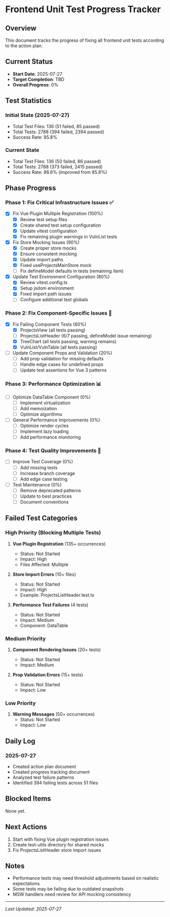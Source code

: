 # Frontend Unit Test Progress Tracker

## Overview
This document tracks the progress of fixing all frontend unit tests according to the action plan.

## Current Status
- **Start Date**: 2025-07-27
- **Target Completion**: TBD
- **Overall Progress**: 0%

## Test Statistics

### Initial State (2025-07-27)
- Total Test Files: 136 (51 failed, 85 passed)
- Total Tests: 2788 (394 failed, 2394 passed)
- Success Rate: 85.8%

### Current State
- Total Test Files: 136 (50 failed, 86 passed)  
- Total Tests: 2788 (373 failed, 2415 passed)
- Success Rate: 86.6% (improved from 85.8%)

## Phase Progress

### Phase 1: Fix Critical Infrastructure Issues ✅
- [x] Fix Vue Plugin Multiple Registration (100%)
  - [x] Review test setup files
  - [x] Create shared test setup configuration
  - [x] Update vitest configuration
  - [x] Fix remaining plugin warnings in VulnList tests
- [x] Fix Store Mocking Issues (90%)
  - [x] Create proper store mocks
  - [x] Ensure consistent mocking
  - [x] Update import paths
  - [x] Fixed useProjectsMainStore mock
  - [ ] Fix defineModel defaults in tests (remaining item)
- [x] Update Test Environment Configuration (80%)
  - [x] Review vitest.config.ts
  - [x] Setup jsdom environment
  - [x] Fixed import path issues
  - [ ] Configure additional test globals

### Phase 2: Fix Component-Specific Issues 🔄
- [x] Fix Failing Component Tests (60%)
  - [x] ProjectsView (all tests passing)
  - [ ] ProjectsListHeader (6/7 passing, defineModel issue remaining)
  - [x] TreeChart (all tests passing, warning remains)
  - [x] VulnList/VulnTable (all tests passing)
- [ ] Update Component Props and Validation (20%)
  - [ ] Add prop validation for missing defaults
  - [ ] Handle edge cases for undefined props
  - [ ] Update test assertions for Vue 3 patterns

### Phase 3: Performance Optimization 📊
- [ ] Optimize DataTable Component (0%)
  - [ ] Implement virtualization
  - [ ] Add memoization
  - [ ] Optimize algorithms
- [ ] General Performance Improvements (0%)
  - [ ] Optimize render cycles
  - [ ] Implement lazy loading
  - [ ] Add performance monitoring

### Phase 4: Test Quality Improvements 🎯
- [ ] Improve Test Coverage (0%)
  - [ ] Add missing tests
  - [ ] Increase branch coverage
  - [ ] Add edge case testing
- [ ] Test Maintenance (0%)
  - [ ] Remove deprecated patterns
  - [ ] Update to best practices
  - [ ] Document conventions

## Failed Test Categories

### High Priority (Blocking Multiple Tests)
1. **Vue Plugin Registration** (135+ occurrences)
   - Status: Not Started
   - Impact: High
   - Files Affected: Multiple

2. **Store Import Errors** (10+ files)
   - Status: Not Started
   - Impact: High
   - Example: ProjectsListHeader.test.ts

3. **Performance Test Failures** (4 tests)
   - Status: Not Started
   - Impact: Medium
   - Component: DataTable

### Medium Priority
1. **Component Rendering Issues** (20+ tests)
   - Status: Not Started
   - Impact: Medium

2. **Prop Validation Errors** (15+ tests)
   - Status: Not Started
   - Impact: Low

### Low Priority
1. **Warning Messages** (50+ occurrences)
   - Status: Not Started
   - Impact: Low

## Daily Log

### 2025-07-27
- Created action plan document
- Created progress tracking document
- Analyzed test failure patterns
- Identified 394 failing tests across 51 files

## Blocked Items
None yet.

## Next Actions
1. Start with fixing Vue plugin registration issues
2. Create test-utils directory for shared mocks
3. Fix ProjectsListHeader store import issues

## Notes
- Performance tests may need threshold adjustments based on realistic expectations
- Some tests may be failing due to outdated snapshots
- MSW handlers need review for API mocking consistency

---
*Last Updated: 2025-07-27*